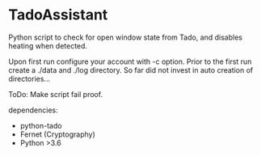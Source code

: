 # TadoAssistant

Python script to check for open window state from Tado, and disables heating when detected.

Upon first run configure your account with -c option. 
Prior to the first run create a ./data and ./log directory. So far did not invest in auto creation of directories...

ToDo: Make script fail proof.

dependencies:
* python-tado
* Fernet (Cryptography)
* Python >3.6
